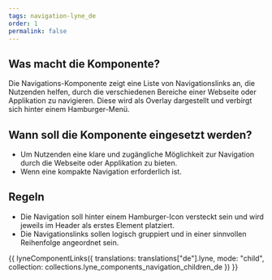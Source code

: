 ```yaml
---
tags: navigation-lyne_de
order: 1
permalink: false
---
```


## Was macht die Komponente?
Die Navigations-Komponente zeigt eine Liste von Navigationslinks an, die Nutzenden helfen, durch die verschiedenen Bereiche einer Webseite oder Applikation zu navigieren. Diese wird als Overlay dargestellt und verbirgt sich hinter einem Hamburger-Menü.

## Wann soll die Komponente eingesetzt werden?
* Um Nutzenden eine klare und zugängliche Möglichkeit zur Navigation durch die Webseite oder Applikation zu bieten.
* Wenn eine kompakte Navigation erforderlich ist.

## Regeln
* Die Navigation soll hinter einem Hamburger-Icon versteckt sein und wird jeweils im Header als erstes Element platziert.
* Die Navigationslinks sollen logisch gruppiert und in einer sinnvollen Reihenfolge angeordnet sein.

{{ lyneComponentLinks({
  translations: translations["de"].lyne,
  mode: "child",
  collection: collections.lyne_components_navigation_children_de
}) }}
